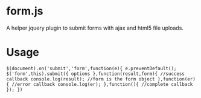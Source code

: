 # form.js
A helper jquery plugin to submit forms with ajax and html5 file uploads.

# Usage
`
$(document).on('submit','form',function(e){
  e.preventDefault();
  $('form',this).submit({
    options
  },function(result,form){
    //success callback
    console.log(result);
    //form is the form object
  },function(er){
    //error callback
    console.log(er);
  },function(){
    //complete callback
  });
})
`
